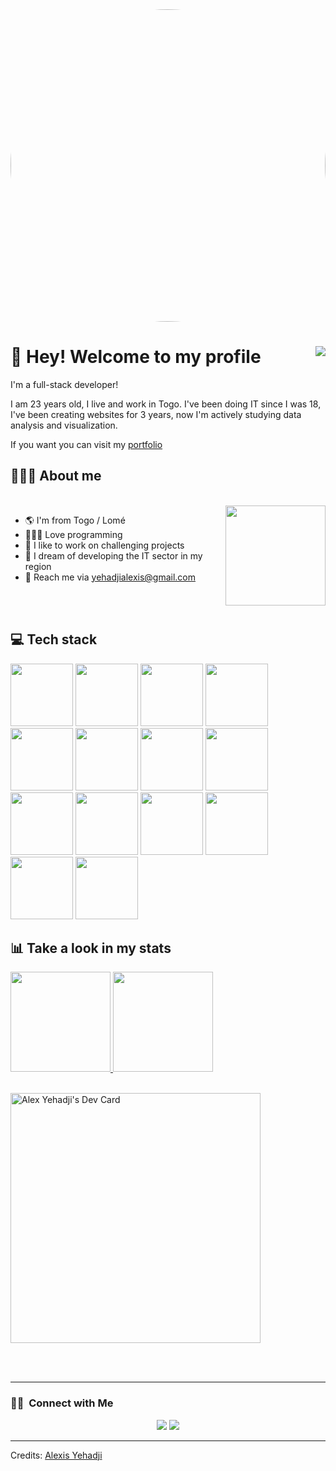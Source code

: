 <img style="border-radius:50%" src="https://images.unsplash.com/photo-1566837945700-30057527ade0?ixlib=rb-1.2.1&ixid=MnwxMjA3fDB8MHxwaG90by1wYWdlfHx8fGVufDB8fHx8&auto=format&fit=crop&w=1170&q=80" width="100%" height="500vh"/>

# 🖖 Hey! Welcome to my profile <img align="right" src="https://komarev.com/ghpvc/?username=al-alec&style=flat-square&color=blueviolet">

I'm a full-stack developer!

I am 23 years old, I live and work in Togo. 
I've been doing IT since I was 18, I've been creating websites for 3 years, now I'm actively studying data analysis and visualization. 


If you want you can visit my [portfolio](https://dev.alexisyehadji.com)

## 👨🏻‍💻 About me

<br>

<img src="https://website-crimea.ru/wp-content/uploads/github/message.gif" width="160em" align="right">

- 🌎 I'm from Togo / Lomé
- 👨🏻‍💻 Love programming
- 🧠 I like to work on challenging projects
- 💭 I dream of developing the IT sector in my region
- 📧 Reach me via yehadjialexis@gmail.com

<br>
<br>

## 💻 Tech stack
<div style="display: inline-block">
<img src="https://github.com/b4dcat404/devicon/blob/master/icons/html5/html5-original-wordmark.svg" width="100px">
<img src="https://raw.githubusercontent.com/b4dcat404/devicon/2ae2a900d2f041da66e950e4d48052658d850630/icons/css3/css3-original-wordmark.svg" width="100px">
<img src="https://github.com/b4dcat404/devicon/blob/master/icons/mysql/mysql-original-wordmark.svg" width="100px">
<img src="https://github.com/b4dcat404/devicon/blob/master/icons/php/php-plain.svg" width="100px">
<img src="https://github.com/b4dcat404/devicon/blob/master/icons/laravel/laravel-plain-wordmark.svg" width="100px">
<img src="https://github.com/b4dcat404/devicon/blob/master/icons/tailwindcss/tailwindcss-original-wordmark.svg" width="100px">
<img src="https://github.com/b4dcat404/devicon/blob/master/icons/bootstrap/bootstrap-plain-wordmark.svg" width="100px">
<img src="https://github.com/b4dcat404/devicon/blob/master/icons/javascript/javascript-original.svg" width="100px">
<img src="https://github.com/b4dcat404/devicon/blob/master/icons/typescript/typescript-original.svg" width="100px">
<img src="https://github.com/b4dcat404/devicon/blob/master/icons/nuxtjs/nuxtjs-original-wordmark.svg" width="100px">
<img src="https://github.com/b4dcat404/devicon/blob/master/icons/vuejs/vuejs-original-wordmark.svg" width="100px">
<img src="https://github.com/b4dcat404/devicon/blob/master/icons/nodejs/nodejs-original-wordmark.svg" width="100px">
<img src="https://github.com/b4dcat404/devicon/blob/master/icons/mongodb/mongodb-original-wordmark.svg" width="100px">
 <img src="https://github.com/b4dcat404/devicon/blob/master/icons/redis/redis-original-wordmark.svg" width="100px">
</div>

<br>

## 📊 Take a look in my stats

<a href="https://github.com/al-alec" >
<img height="160em" src="https://github-readme-stats.vercel.app/api?username=al-alec&show_icons=true&bg_color=282A36&title_color=DD6387&icon_color=BD93F9&text_color=fff&border_color=fff&count_private=true" />
<img height="160em" src="https://github-readme-stats.vercel.app/api/top-langs/?username=al-alec&layout=compact&bg_color=282A36&title_color=DD6387&icon_color=BD93F9&text_color=fff&border_color=fff&count_private=true" />
</a>

<br>
<br>

<a href="https://app.daily.dev/228alec"><img src="https://api.daily.dev/devcards/768d702c712549529de7b571aaabfba9.png?r=mig" width="400" alt="Alex Yehadji's Dev Card"/></a>

<br>
<br>

---
### 🤝🏻 &nbsp;Connect with Me

<p align="center">
<a href="https://linkedin.com/in/alexis-honore-yehadji"><img src="https://img.shields.io/badge/-Alexis%20Yehadji-0077B5?style=flat&logo=Linkedin&logoColor=white"/></a>
<a href="mailto:yehadjialexis@gmail.com"><img src="https://img.shields.io/badge/-yehadjialexis@gmail.com-D14836?style=flat&logo=Gmail&logoColor=white"/></a>
</p>

-----
Credits: [Alexis Yehadji](https://github.com/al-alec)
